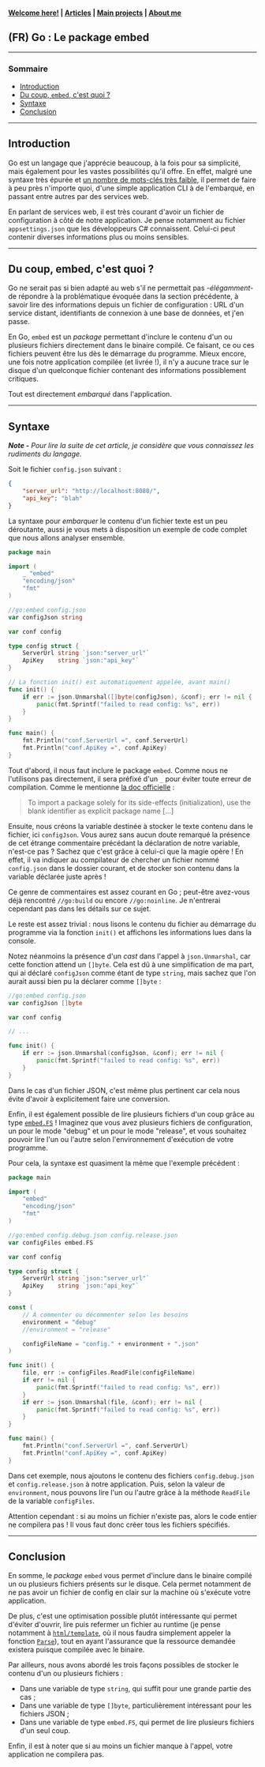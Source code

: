 #### [Welcome here!](https://vpenando.github.io) | [Articles](https://vpenando.github.io/articles.html) | [Main projects](https://vpenando.github.io/projects.html) | [About me](https://vpenando.github.io/about.html)

## (FR) Go : Le package embed

---

### Sommaire
* [Introduction](#introduction)
* [Du coup, `embed`, c'est quoi ?](#embed-go)
* [Syntaxe](#syntaxe)
* [Conclusion](#conclusion)

---

## <a name="introduction">Introduction</a>

Go est un langage que j'apprécie beaucoup, à la fois pour sa simplicité, mais également pour les vastes possibilités qu'il offre.
En effet, malgré une syntaxe très épurée et [un nombre de mots-clés très faible](https://go.dev/ref/spec#Keywords), il permet de faire à peu près n'importe quoi, d'une simple application CLI à de l'embarqué, en passant entre autres par des services web.

En parlant de services web, il est très courant d'avoir un fichier de configuration à côté de notre application.
Je pense notamment au fichier `appsettings.json` que les développeurs C# connaissent.
Celui-ci peut contenir diverses informations plus ou moins sensibles.

---

## <a name="embed-go">Du coup, embed, c'est quoi ?</a>

Go ne serait pas si bien adapté au web s'il ne permettait pas *-élégamment-* de répondre à la problématique évoquée dans la section précédente, à savoir lire des informations depuis un fichier de configuration : URL d'un service distant, identifiants de connexion à une base de données, et j'en passe.

En Go, `embed` est un *package* permettant d'inclure le contenu d'un ou plusieurs fichiers directement dans le binaire compilé.
Ce faisant, ce ou ces fichiers peuvent être lus dès le démarrage du programme.
Mieux encore, une fois notre application compilée (et livrée !), il n'y a aucune trace sur le disque d'un quelconque fichier contenant des informations possiblement critiques.

Tout est directement *embarqué* dans l'application.

---

## <a name="syntaxe">Syntaxe</a>

***Note -** Pour lire la suite de cet article, je considère que vous connaissez les rudiments du langage.*

Soit le fichier `config.json` suivant :
```json
{
    "server_url": "http://localhost:8080/",
    "api_key": "blah"
}
```

La syntaxe pour *embarquer* le contenu d'un fichier texte est un peu déroutante, aussi je vous mets à disposition un exemple de code complet que nous allons analyser ensemble.

```go
package main

import (
    _ "embed"
    "encoding/json"
    "fmt"
)

//go:embed config.json
var configJson string

var conf config

type config struct {
    ServerUrl string `json:"server_url"`
    ApiKey    string `json:"api_key"`
}

// La fonction init() est automatiquement appelée, avant main()
func init() {
    if err := json.Unmarshal([]byte(configJson), &conf); err != nil {
        panic(fmt.Sprintf("failed to read config: %s", err))
    }
}

func main() {
    fmt.Println("conf.ServerUrl =", conf.ServerUrl)
    fmt.Println("conf.ApiKey =", conf.ApiKey)
}
```

Tout d'abord, il nous faut inclure le package `embed`. Comme nous ne l'utilisons pas directement, il sera préfixé d'un `_` pour éviter toute erreur de compilation.
Comme le mentionne [la doc officielle](https://go.dev/ref/spec#Import_declarations) :
> To import a package solely for its side-effects (initialization), use the blank identifier as explicit package name [...]

Ensuite, nous créons la variable destinée à stocker le texte contenu dans le fichier, ici `configJson`.
Vous aurez sans aucun doute remarqué la présence de cet étrange commentaire précédant la déclaration de notre variable, n'est-ce pas ?
Sachez que c'est grâce à celui-ci que la magie opère !
En effet, il va indiquer au compilateur de chercher un fichier nommé `config.json` dans le dossier courant, et de stocker son contenu dans la variable déclarée juste après !

Ce genre de commentaires est assez courant en Go ; peut-être avez-vous déjà rencontré `//go:build` ou encore `//go:noinline`.
Je n'entrerai cependant pas dans les détails sur ce sujet.

Le reste est assez trivial : nous lisons le contenu du fichier au démarrage du programme via la fonction `init()` et affichons les informations lues dans la console.

Notez néanmoins la présence d'un *cast* dans l'appel à `json.Unmarshal`, car cette fonction attend un `[]byte`.
Cela est dû à une simplification de ma part, qui ai déclaré `configJson` comme étant de type `string`, mais sachez que l'on aurait aussi bien pu la déclarer comme `[]byte` :
```go
//go:embed config.json
var configJson []byte

var conf config

// ...

func init() {
    if err := json.Unmarshal(configJson, &conf); err != nil {
        panic(fmt.Sprintf("failed to read config: %s", err))
    }
}
```
Dans le cas d'un fichier JSON, c'est même plus pertinent car cela nous évite d'avoir à explicitement faire une conversion.

Enfin, il est également possible de lire plusieurs fichiers d'un coup grâce au type [`embed.FS`](https://pkg.go.dev/embed#FS) !
Imaginez que vous avez plusieurs fichiers de configuration, un pour le mode "debug" et un pour le mode "release", et vous souhaitez pouvoir lire l'un ou l'autre selon l'environnement d'exécution de votre programme.

Pour cela, la syntaxe est quasiment la même que l'exemple précédent :
```go
package main

import (
    "embed"
    "encoding/json"
    "fmt"
)

//go:embed config.debug.json config.release.json
var configFiles embed.FS

var conf config

type config struct {
    ServerUrl string `json:"server_url"`
    ApiKey    string `json:"api_key"`
}

const (
    // À commenter ou décommenter selon les besoins
    environment = "debug"
    //environment = "release"

    configFileName = "config." + environment + ".json"
)

func init() {
    file, err := configFiles.ReadFile(configFileName)
    if err != nil {
        panic(fmt.Sprintf("failed to read config: %s", err))
    }
    if err := json.Unmarshal(file, &conf); err != nil {
        panic(fmt.Sprintf("failed to read config: %s", err))
    }
}

func main() {
    fmt.Println("conf.ServerUrl =", conf.ServerUrl)
    fmt.Println("conf.ApiKey =", conf.ApiKey)
}
```

Dans cet exemple, nous ajoutons le contenu des fichiers `config.debug.json` et `config.release.json` à notre application.
Puis, selon la valeur de `environment`, nous pouvons lire l'un ou l'autre grâce à la méthode `ReadFile` de la variable `configFiles`.

Attention cependant : si au moins un fichier n'existe pas, alors le code entier ne compilera pas !
Il vous faut donc créer tous les fichiers spécifiés.

---

## <a name="conclusion">Conclusion</a>

En somme, le *package* `embed` vous permet d'inclure dans le binaire compilé un ou plusieurs fichiers présents sur le disque.
Cela permet notamment de ne pas avoir un fichier de config en clair sur la machine où s'exécute votre application.

De plus, c'est une optimisation possible plutôt intéressante qui permet d'éviter d'ouvrir, lire puis refermer un fichier au runtime (je pense notamment à [`html/template`](https://pkg.go.dev/html/template), où il nous faudra simplement appeler la fonction [`Parse`](https://pkg.go.dev/html/template#Template.Parse)), tout en ayant l'assurance que la ressource demandée existera puisque compilée avec le binaire.

Par ailleurs, nous avons abordé les trois façons possibles de stocker le contenu d'un ou plusieurs fichiers :
- Dans une variable de type `string`, qui suffit pour une grande partie des cas ;
- Dans une variable de type `[]byte`, particulièrement intéressant pour les fichiers JSON ;
- Dans une variable de type `embed.FS`, qui permet de lire plusieurs fichiers d'un seul coup.

Enfin, il est à noter que si au moins un fichier manque à l'appel, votre application ne compilera pas.
